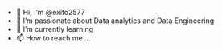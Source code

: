 - 👋 Hi, I’m @exito2577
- 👀 I’m passionate about Data analytics and Data Engineering
- 🌱 I’m currently learning 
- 📫 How to reach me ...

<!---
exito2577/exito2577 is a ✨ special ✨ repository because its `README.md` (this file) appears on your GitHub profile.
You can click the Preview link to take a look at your changes.
--->
